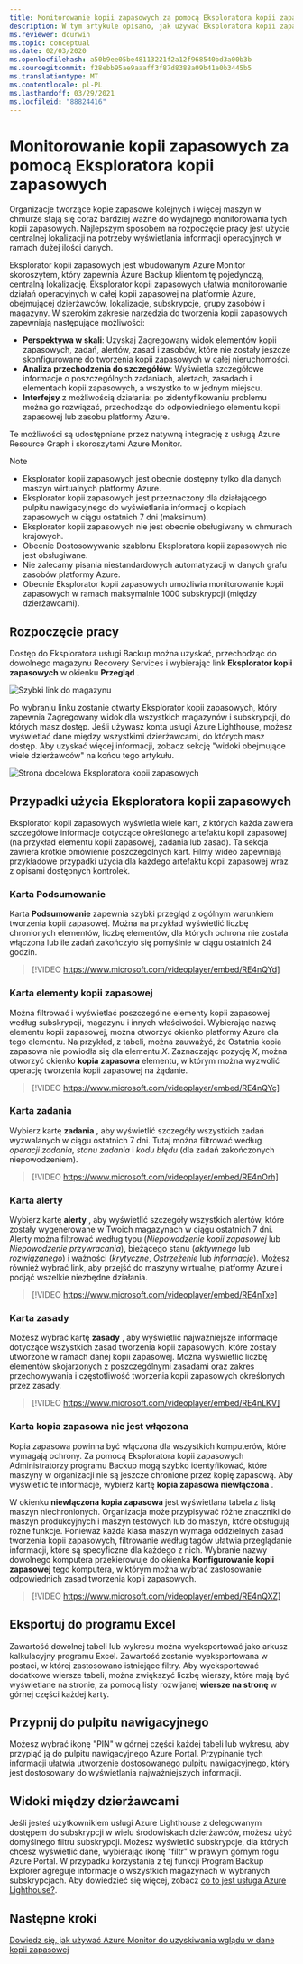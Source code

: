 ```yaml
---
title: Monitorowanie kopii zapasowych za pomocą Eksploratora kopii zapasowych
description: W tym artykule opisano, jak używać Eksploratora kopii zapasowych do wykonywania monitorowania kopii zapasowych w czasie rzeczywistym w ramach magazynów, subskrypcji, regionów i dzierżawców.
ms.reviewer: dcurwin
ms.topic: conceptual
ms.date: 02/03/2020
ms.openlocfilehash: a50b9ee05be48113221f2a12f968540bd3a00b3b
ms.sourcegitcommit: f28ebb95ae9aaaff3f87d8388a09b41e0b3445b5
ms.translationtype: MT
ms.contentlocale: pl-PL
ms.lasthandoff: 03/29/2021
ms.locfileid: "88824416"
---
```

# <a name="monitor-your-backups-with-backup-explorer"></a>Monitorowanie kopii zapasowych za pomocą Eksploratora kopii zapasowych

Organizacje tworzące kopie zapasowe kolejnych i więcej maszyn w chmurze stają się coraz bardziej ważne do wydajnego monitorowania tych kopii zapasowych. Najlepszym sposobem na rozpoczęcie pracy jest użycie centralnej lokalizacji na potrzeby wyświetlania informacji operacyjnych w ramach dużej ilości danych.

Eksplorator kopii zapasowych jest wbudowanym Azure Monitor skoroszytem, który zapewnia Azure Backup klientom tę pojedynczą, centralną lokalizację. Eksplorator kopii zapasowych ułatwia monitorowanie działań operacyjnych w całej kopii zapasowej na platformie Azure, obejmującej dzierżawców, lokalizacje, subskrypcje, grupy zasobów i magazyny. W szerokim zakresie narzędzia do tworzenia kopii zapasowych zapewniają następujące możliwości:

* **Perspektywa w skali**: Uzyskaj Zagregowany widok elementów kopii zapasowych, zadań, alertów, zasad i zasobów, które nie zostały jeszcze skonfigurowane do tworzenia kopii zapasowych w całej nieruchomości.
* **Analiza przechodzenia do szczegółów**: Wyświetla szczegółowe informacje o poszczególnych zadaniach, alertach, zasadach i elementach kopii zapasowych, a wszystko to w jednym miejscu.
* **Interfejsy** z możliwością działania: po zidentyfikowaniu problemu można go rozwiązać, przechodząc do odpowiedniego elementu kopii zapasowej lub zasobu platformy Azure.

Te możliwości są udostępniane przez natywną integrację z usługą Azure Resource Graph i skoroszytami Azure Monitor.

> [!NOTE]
>
> * Eksplorator kopii zapasowych jest obecnie dostępny tylko dla danych maszyn wirtualnych platformy Azure.
> * Eksplorator kopii zapasowych jest przeznaczony dla działającego pulpitu nawigacyjnego do wyświetlania informacji o kopiach zapasowych w ciągu ostatnich 7 dni (maksimum).
> * Eksplorator kopii zapasowych nie jest obecnie obsługiwany w chmurach krajowych.
> * Obecnie Dostosowywanie szablonu Eksploratora kopii zapasowych nie jest obsługiwane.
> * Nie zalecamy pisania niestandardowych automatyzacji w danych grafu zasobów platformy Azure.
> * Obecnie Eksplorator kopii zapasowych umożliwia monitorowanie kopii zapasowych w ramach maksymalnie 1000 subskrypcji (między dzierżawcami).

## <a name="get-started"></a>Rozpoczęcie pracy

Dostęp do Eksploratora usługi Backup można uzyskać, przechodząc do dowolnego magazynu Recovery Services i wybierając link **Eksplorator kopii zapasowych** w okienku **Przegląd** .

![Szybki link do magazynu](media/backup-azure-monitor-with-backup-explorer/vault-quick-link.png)

Po wybraniu linku zostanie otwarty Eksplorator kopii zapasowych, który zapewnia Zagregowany widok dla wszystkich magazynów i subskrypcji, do których masz dostęp. Jeśli używasz konta usługi Azure Lighthouse, możesz wyświetlać dane między wszystkimi dzierżawcami, do których masz dostęp. Aby uzyskać więcej informacji, zobacz sekcję "widoki obejmujące wiele dzierżawców" na końcu tego artykułu.

![Strona docelowa Eksploratora kopii zapasowych](media/backup-azure-monitor-with-backup-explorer/explorer-landing-page.png)

## <a name="backup-explorer-use-cases"></a>Przypadki użycia Eksploratora kopii zapasowych

Eksplorator kopii zapasowych wyświetla wiele kart, z których każda zawiera szczegółowe informacje dotyczące określonego artefaktu kopii zapasowej (na przykład elementu kopii zapasowej, zadania lub zasad). Ta sekcja zawiera krótkie omówienie poszczególnych kart. Filmy wideo zapewniają przykładowe przypadki użycia dla każdego artefaktu kopii zapasowej wraz z opisami dostępnych kontrolek.

### <a name="the-summary-tab"></a>Karta Podsumowanie

Karta **Podsumowanie** zapewnia szybki przegląd z ogólnym warunkiem tworzenia kopii zapasowej. Można na przykład wyświetlić liczbę chronionych elementów, liczbę elementów, dla których ochrona nie została włączona lub ile zadań zakończyło się pomyślnie w ciągu ostatnich 24 godzin.

> [!VIDEO https://www.microsoft.com/videoplayer/embed/RE4nQYd]

### <a name="the-backup-items-tab"></a>Karta elementy kopii zapasowej

Można filtrować i wyświetlać poszczególne elementy kopii zapasowej według subskrypcji, magazynu i innych właściwości. Wybierając nazwę elementu kopii zapasowej, można otworzyć okienko platformy Azure dla tego elementu. Na przykład, z tabeli, można zauważyć, że Ostatnia kopia zapasowa nie powiodła się dla elementu *X*. Zaznaczając pozycję *X*, można otworzyć okienko **kopia zapasowa** elementu, w którym można wyzwolić operację tworzenia kopii zapasowej na żądanie.

> [!VIDEO https://www.microsoft.com/videoplayer/embed/RE4nQYc]

### <a name="the-jobs-tab"></a>Karta zadania

Wybierz kartę **zadania** , aby wyświetlić szczegóły wszystkich zadań wyzwalanych w ciągu ostatnich 7 dni. Tutaj można filtrować według *operacji zadania*, *stanu zadania* i *kodu błędu* (dla zadań zakończonych niepowodzeniem).

> [!VIDEO https://www.microsoft.com/videoplayer/embed/RE4nOrh]

### <a name="the-alerts-tab"></a>Karta alerty

Wybierz kartę **alerty** , aby wyświetlić szczegóły wszystkich alertów, które zostały wygenerowane w Twoich magazynach w ciągu ostatnich 7 dni. Alerty można filtrować według typu (*Niepowodzenie kopii zapasowej* lub *Niepowodzenie przywracania*), bieżącego stanu (*aktywnego* lub *rozwiązanego*) i ważności (*krytyczne*, *Ostrzeżenie* lub *informacje*). Możesz również wybrać link, aby przejść do maszyny wirtualnej platformy Azure i podjąć wszelkie niezbędne działania.

> [!VIDEO https://www.microsoft.com/videoplayer/embed/RE4nTxe]

### <a name="the-policies-tab"></a>Karta zasady

Możesz wybrać kartę **zasady** , aby wyświetlić najważniejsze informacje dotyczące wszystkich zasad tworzenia kopii zapasowych, które zostały utworzone w ramach danej kopii zapasowej. Można wyświetlić liczbę elementów skojarzonych z poszczególnymi zasadami oraz zakres przechowywania i częstotliwość tworzenia kopii zapasowych określonych przez zasady.

> [!VIDEO https://www.microsoft.com/videoplayer/embed/RE4nLKV]

### <a name="the-backup-not-enabled-tab"></a>Karta kopia zapasowa nie jest włączona

Kopia zapasowa powinna być włączona dla wszystkich komputerów, które wymagają ochrony. Za pomocą Eksploratora kopii zapasowych Administratorzy programu Backup mogą szybko identyfikować, które maszyny w organizacji nie są jeszcze chronione przez kopię zapasową. Aby wyświetlić te informacje, wybierz kartę **kopia zapasowa niewłączona** .

W okienku **niewłączona kopia zapasowa** jest wyświetlana tabela z listą maszyn niechronionych. Organizacja może przypisywać różne znaczniki do maszyn produkcyjnych i maszyn testowych lub do maszyn, które obsługują różne funkcje. Ponieważ każda klasa maszyn wymaga oddzielnych zasad tworzenia kopii zapasowych, filtrowanie według tagów ułatwia przeglądanie informacji, które są specyficzne dla każdego z nich. Wybranie nazwy dowolnego komputera przekierowuje do okienka **Konfigurowanie kopii zapasowej** tego komputera, w którym można wybrać zastosowanie odpowiednich zasad tworzenia kopii zapasowych.

> [!VIDEO https://www.microsoft.com/videoplayer/embed/RE4nQXZ]

## <a name="export-to-excel"></a>Eksportuj do programu Excel

Zawartość dowolnej tabeli lub wykresu można wyeksportować jako arkusz kalkulacyjny programu Excel. Zawartość zostanie wyeksportowana w postaci, w której zastosowano istniejące filtry. Aby wyeksportować dodatkowe wiersze tabeli, można zwiększyć liczbę wierszy, które mają być wyświetlane na stronie, za pomocą listy rozwijanej **wiersze na stronę** w górnej części każdej karty.

## <a name="pin-to-the-dashboard"></a>Przypnij do pulpitu nawigacyjnego

Możesz wybrać ikonę "PIN" w górnej części każdej tabeli lub wykresu, aby przypiąć ją do pulpitu nawigacyjnego Azure Portal. Przypinanie tych informacji ułatwia utworzenie dostosowanego pulpitu nawigacyjnego, który jest dostosowany do wyświetlania najważniejszych informacji.

## <a name="cross-tenant-views"></a>Widoki między dzierżawcami

Jeśli jesteś użytkownikiem usługi Azure Lighthouse z delegowanym dostępem do subskrypcji w wielu środowiskach dzierżawców, możesz użyć domyślnego filtru subskrypcji. Możesz wyświetlić subskrypcje, dla których chcesz wyświetlić dane, wybierając ikonę "filtr" w prawym górnym rogu Azure Portal. W przypadku korzystania z tej funkcji Program Backup Explorer agreguje informacje o wszystkich magazynach w wybranych subskrypcjach. Aby dowiedzieć się więcej, zobacz [co to jest usługa Azure Lighthouse?](../lighthouse/overview.md).

## <a name="next-steps"></a>Następne kroki

[Dowiedz się, jak używać Azure Monitor do uzyskiwania wglądu w dane kopii zapasowej](./backup-azure-monitoring-use-azuremonitor.md)
